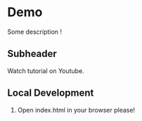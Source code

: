 # Demo

Some description !

## Subheader

Watch tutorial on Youtube.

## Local Development

1. Open index.html in your browser please!

